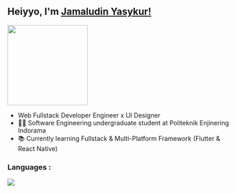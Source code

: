 ##  Heiyyo, I'm [Jamaludin Yasykur!](https://www.linkedin.com/in/jamaludin-yasykur-0a8876193/)

<a href="https://github.com/inijamlud" target="_blank"> 
  <img height="180em" src="https://github-readme-stats-eight-theta.vercel.app/api?username=inijamlud&show_icons=true&theme=merko&include_all_commits=true&count_private=true"/>
</a>

-  Web Fullstack Developer Engineer x UI Designer
- 👨‍🎓 Software Engineering undergraduate student at Politeknik Enjinering Indorama
- 📚 Currently learning Fullstack & Multi-Platform Framework (Flutter & React Native)

### Languages :
<a href="https://github.com/inijamlud" target="_blank"> 
<img align="left" src="https://github-readme-stats.vercel.app/api/top-langs/?username=inijamlud&layout=compact&theme=merko"/>
</a>
<!-- <br> -->

<!-- *NOTE: Top languages does not indicate my skill level or something like that, it's a github metric of which languages i have the most code on github, it's a new feature of [github-readme-stats](https://github.com/anuraghazra/github-readme-stats)* -->
